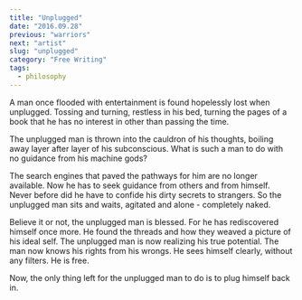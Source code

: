 ```yaml
---
title: "Unplugged"
date: "2016.09.28"
previous: "warriors"
next: "artist"
slug: "unplugged"
category: "Free Writing"
tags:
  - philosophy
---
```


A man once flooded with entertainment is found hopelessly lost when unplugged. Tossing and turning, restless in his bed, turning the pages of a book that he has no interest in other than passing the time.

The unplugged man is thrown into the cauldron of his thoughts, boiling away layer after layer of his subconscious. What is such a man to do with no guidance from his machine gods?

The search engines that paved the pathways for him are no longer available. Now he has to seek guidance from others and from himself. Never before did he have to confide his dirty secrets to strangers. So the unplugged man sits and waits, agitated and alone - completely naked.

Believe it or not, the unplugged man is blessed. For he has rediscovered himself once more. He found the threads and how they weaved a picture of his ideal self. The unplugged man is now realizing his true potential. The man now knows his rights from his wrongs. He sees himself clearly, without any filters. He is free.

Now, the only thing left for the unplugged man to do is to plug himself back in.
